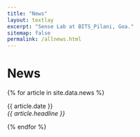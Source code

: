 ```yaml
---
title: "News"
layout: textlay
excerpt: "Sense Lab at BITS_Pilani, Goa."
sitemap: false
permalink: /allnews.html
---
```


# News

{% for article in site.data.news %}
<p>{{ article.date }} <br>
<em>{{ article.headline }}</em></p>
{% endfor %}
